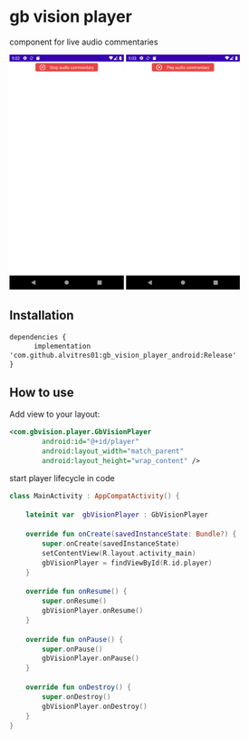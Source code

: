 
# gb vision player
component for live audio commentaries

<img src="captures/screen1.png" width="40%" /> <img src="captures/screen2.png" width="40%" />

## Installation


```jitpack
dependencies {
	  implementation 'com.github.alvitres01:gb_vision_player_android:Release'
}
```

## How to use

Add view to your layout:

```xml
<com.gbvision.player.GbVisionPlayer
        android:id="@+id/player"
        android:layout_width="match_parent"
        android:layout_height="wrap_content" />
```

start player lifecycle in code
```kotlin
class MainActivity : AppCompatActivity() {

    lateinit var  gbVisionPlayer : GbVisionPlayer
    
    override fun onCreate(savedInstanceState: Bundle?) {
        super.onCreate(savedInstanceState)
        setContentView(R.layout.activity_main)
        gbVisionPlayer = findViewById(R.id.player)
    }

    override fun onResume() {
        super.onResume()
        gbVisionPlayer.onResume()
    }

    override fun onPause() {
        super.onPause()
        gbVisionPlayer.onPause()
    }

    override fun onDestroy() {
        super.onDestroy()
        gbVisionPlayer.onDestroy()
    }
}
```
